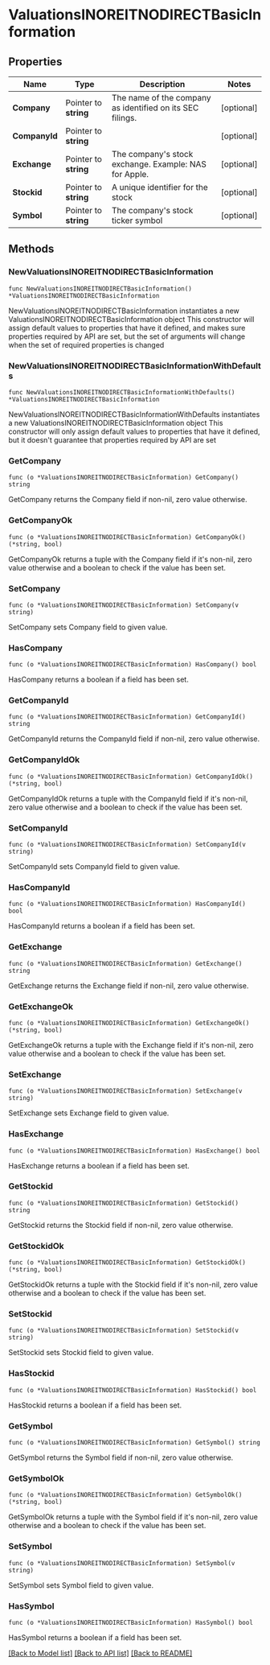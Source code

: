 # ValuationsINOREITNODIRECTBasicInformation

## Properties

Name | Type | Description | Notes
------------ | ------------- | ------------- | -------------
**Company** | Pointer to **string** | The name of the company as identified on its SEC filings. | [optional] 
**CompanyId** | Pointer to **string** |  | [optional] 
**Exchange** | Pointer to **string** | The company&#39;s stock exchange. Example: NAS for Apple. | [optional] 
**Stockid** | Pointer to **string** | A unique identifier for the stock | [optional] 
**Symbol** | Pointer to **string** | The company&#39;s stock ticker symbol | [optional] 

## Methods

### NewValuationsINOREITNODIRECTBasicInformation

`func NewValuationsINOREITNODIRECTBasicInformation() *ValuationsINOREITNODIRECTBasicInformation`

NewValuationsINOREITNODIRECTBasicInformation instantiates a new ValuationsINOREITNODIRECTBasicInformation object
This constructor will assign default values to properties that have it defined,
and makes sure properties required by API are set, but the set of arguments
will change when the set of required properties is changed

### NewValuationsINOREITNODIRECTBasicInformationWithDefaults

`func NewValuationsINOREITNODIRECTBasicInformationWithDefaults() *ValuationsINOREITNODIRECTBasicInformation`

NewValuationsINOREITNODIRECTBasicInformationWithDefaults instantiates a new ValuationsINOREITNODIRECTBasicInformation object
This constructor will only assign default values to properties that have it defined,
but it doesn't guarantee that properties required by API are set

### GetCompany

`func (o *ValuationsINOREITNODIRECTBasicInformation) GetCompany() string`

GetCompany returns the Company field if non-nil, zero value otherwise.

### GetCompanyOk

`func (o *ValuationsINOREITNODIRECTBasicInformation) GetCompanyOk() (*string, bool)`

GetCompanyOk returns a tuple with the Company field if it's non-nil, zero value otherwise
and a boolean to check if the value has been set.

### SetCompany

`func (o *ValuationsINOREITNODIRECTBasicInformation) SetCompany(v string)`

SetCompany sets Company field to given value.

### HasCompany

`func (o *ValuationsINOREITNODIRECTBasicInformation) HasCompany() bool`

HasCompany returns a boolean if a field has been set.

### GetCompanyId

`func (o *ValuationsINOREITNODIRECTBasicInformation) GetCompanyId() string`

GetCompanyId returns the CompanyId field if non-nil, zero value otherwise.

### GetCompanyIdOk

`func (o *ValuationsINOREITNODIRECTBasicInformation) GetCompanyIdOk() (*string, bool)`

GetCompanyIdOk returns a tuple with the CompanyId field if it's non-nil, zero value otherwise
and a boolean to check if the value has been set.

### SetCompanyId

`func (o *ValuationsINOREITNODIRECTBasicInformation) SetCompanyId(v string)`

SetCompanyId sets CompanyId field to given value.

### HasCompanyId

`func (o *ValuationsINOREITNODIRECTBasicInformation) HasCompanyId() bool`

HasCompanyId returns a boolean if a field has been set.

### GetExchange

`func (o *ValuationsINOREITNODIRECTBasicInformation) GetExchange() string`

GetExchange returns the Exchange field if non-nil, zero value otherwise.

### GetExchangeOk

`func (o *ValuationsINOREITNODIRECTBasicInformation) GetExchangeOk() (*string, bool)`

GetExchangeOk returns a tuple with the Exchange field if it's non-nil, zero value otherwise
and a boolean to check if the value has been set.

### SetExchange

`func (o *ValuationsINOREITNODIRECTBasicInformation) SetExchange(v string)`

SetExchange sets Exchange field to given value.

### HasExchange

`func (o *ValuationsINOREITNODIRECTBasicInformation) HasExchange() bool`

HasExchange returns a boolean if a field has been set.

### GetStockid

`func (o *ValuationsINOREITNODIRECTBasicInformation) GetStockid() string`

GetStockid returns the Stockid field if non-nil, zero value otherwise.

### GetStockidOk

`func (o *ValuationsINOREITNODIRECTBasicInformation) GetStockidOk() (*string, bool)`

GetStockidOk returns a tuple with the Stockid field if it's non-nil, zero value otherwise
and a boolean to check if the value has been set.

### SetStockid

`func (o *ValuationsINOREITNODIRECTBasicInformation) SetStockid(v string)`

SetStockid sets Stockid field to given value.

### HasStockid

`func (o *ValuationsINOREITNODIRECTBasicInformation) HasStockid() bool`

HasStockid returns a boolean if a field has been set.

### GetSymbol

`func (o *ValuationsINOREITNODIRECTBasicInformation) GetSymbol() string`

GetSymbol returns the Symbol field if non-nil, zero value otherwise.

### GetSymbolOk

`func (o *ValuationsINOREITNODIRECTBasicInformation) GetSymbolOk() (*string, bool)`

GetSymbolOk returns a tuple with the Symbol field if it's non-nil, zero value otherwise
and a boolean to check if the value has been set.

### SetSymbol

`func (o *ValuationsINOREITNODIRECTBasicInformation) SetSymbol(v string)`

SetSymbol sets Symbol field to given value.

### HasSymbol

`func (o *ValuationsINOREITNODIRECTBasicInformation) HasSymbol() bool`

HasSymbol returns a boolean if a field has been set.


[[Back to Model list]](../README.md#documentation-for-models) [[Back to API list]](../README.md#documentation-for-api-endpoints) [[Back to README]](../README.md)



